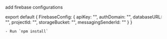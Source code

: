 add firebase configurations

export default {
  FirebaseConfig: {
    apiKey:      "",
    authDomain:  "",
    databaseURL: "",
    projectId: "",
    storageBucket: "",
    messagingSenderId: ""
  }
}
```
- Run `npm install`
